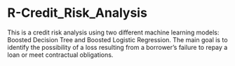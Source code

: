 # R-Credit_Risk_Analysis
This is a credit risk analysis using two different machine learning models: Boosted Decision Tree and Boosted Logistic Regression. The main goal is to identify the possibility of a loss resulting from a borrower’s failure to repay a loan or meet contractual obligations.
